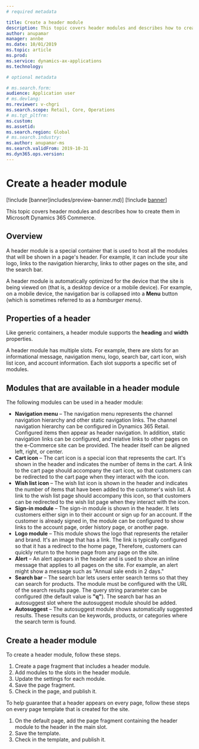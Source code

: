 ```yaml
---
# required metadata

title: Create a header module
description: This topic covers header modules and describes how to create them in Microsoft Dynamics 365 Commerce.
author: anupamar
manager: annbe
ms.date: 10/01/2019
ms.topic: article
ms.prod: 
ms.service: dynamics-ax-applications
ms.technology: 

# optional metadata

# ms.search.form: 
audience: Application user
# ms.devlang: 
ms.reviewer: v-chgri
ms.search.scope: Retail, Core, Operations
# ms.tgt_pltfrm: 
ms.custom: 
ms.assetid: 
ms.search.region: Global
# ms.search.industry: 
ms.author: anupamar-ms
ms.search.validFrom: 2019-10-31
ms.dyn365.ops.version: 
---
```


# Create a header module

[!include [banner]includes/preview-banner.md)]
[!include [banner](includes/banner.md)]

This topic covers header modules and describes how to create them in Microsoft Dynamics 365 Commerce.

## Overview

A header module is a special container that is used to host all the modules that will be shown in a page's header. For example, it can include your site logo, links to the navigation hierarchy, links to other pages on the site, and the search bar.

A header module is automatically optimized for the device that the site is being viewed on (that is, a desktop device or a mobile device). For example, on a mobile device, the navigation bar is collapsed into a **Menu** button (which is sometimes referred to as a *hamburger menu*).

## Properties of a header

Like generic containers, a header module supports the **heading** and **width** properties.

A header module has multiple slots. For example, there are slots for an informational message, navigation menu, logo, search bar, cart icon, wish list icon, and account information. Each slot supports a specific set of modules.

## Modules that are available in a header module

The following modules can be used in a header module:

- **Navigation menu** – The navigation menu represents the channel navigation hierarchy and other static navigation links. The channel navigation hierarchy can be configured in Dynamics 365 Retail. Configured items then appear as header navigation. In addition, static navigation links can be configured, and relative links to other pages on the e-Commerce site can be provided. The header itself can be aligned left, right, or center.
- **Cart icon** – The cart icon is a special icon that represents the cart. It's shown in the header and indicates the number of items in the cart. A link to the cart page should accompany the cart icon, so that customers can be redirected to the cart page when they interact with the icon.
- **Wish list icon** – The wish list icon is shown in the header and indicates the number of items that have been added to the customer's wish list. A link to the wish list page should accompany this icon, so that customers can be redirected to the wish list page when they interact with the icon.
- **Sign-in module** – The sign-in module is shown in the header. It lets customers either sign in to their account or sign up for an account. If the customer is already signed in, the module can be configured to show links to the account page, order history page, or another page.
- **Logo module** – This module shows the logo that represents the retailer and brand. It's an image that has a link. The link is typically configured so that it has a redirect to the home page, Therefore, customers can quickly return to the home page from any page on the site.
- **Alert** – An alert appears in the header and is used to show an inline message that applies to all pages on the site. For example, an alert might show a message such as "Annual sale ends in 2 days."
- **Search bar** – The search bar lets users enter search terms so that they can search for products. The module must be configured with the URL of the search results page. The query string parameter can be configured (the default value is **"q"**). The search bar has an autosuggest slot where the autosuggest module should be added.
- **Autosuggest** – The autosuggest module shows automatically suggested results. These results can be keywords, products, or categories where the search term is found.

## Create a header module

To create a header module, follow these steps.

1. Create a page fragment that includes a header module.
1. Add modules to the slots in the header module.
1. Update the settings for each module.
1. Save the page fragment. 
1. Check in the page, and publish it.

To help guarantee that a header appears on every page, follow these steps on every page template that is created for the site.

1. On the default page, add the page fragment containing the header module to the header in the main slot.
1. Save the template. 
1. Check in the template, and publish it.

